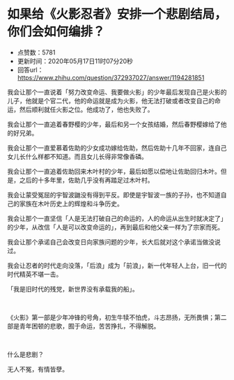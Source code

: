 # 如果给《火影忍者》安排一个悲剧结局，你们会如何编排？
- 点赞数：5781
- 更新时间：2020年05月17日11时07分20秒
- 回答url：https://www.zhihu.com/question/372937027/answer/1194281851
<body>
 <p data-pid="48gkrlb2">我会让那个一直说着「努力改变命运、我要做火影」的少年最后发现自己是火影的儿子，他就是个官二代，他的命运就是成为火影，他无法打破或者改变自己的命运，然后顺利就任火影之位。他成功了，他也失败了。</p>
 <p data-pid="yJoenQpJ">我会让那个一直追着春野樱的少年，最后和另一个女孩结婚，然后春野樱嫁给了他的好兄弟。</p>
 <p data-pid="5_sMrrda">我会让那个一直爱慕着佐助的少女成功嫁给佐助，然后佐助十几年不回家，连自己女儿长什么样都不知道。而且女儿长得非常像香磷。</p>
 <p data-pid="6yjWNn7S">我会让那个一直追着佐助回来木叶村的少年，最后如愿以偿地让佐助回归木叶。但是，之后的十多年里，佐助几乎没有再踏足过木叶村。</p>
 <p data-pid="mqp5pztc">我会让蒙受冤屈的宇智波鼬没有得到平反。即使是宇智波一族的子孙，也不知道自己的家族在木叶历史上的辉煌和斗争历史。</p>
 <p data-pid="lzqzuMfZ">我会让那个一直坚信「人是无法打破自己的命运的，人的命运从出生时就决定了」的少年，从改信「人是可以改变命运的」，再到最后和他父亲一样为了宗家而死。</p>
 <p data-pid="mcZt55o5">我会让那个承诺自己会改变日向家族问题的少年，长大后就对这个承诺当做没说过。</p>
 <p data-pid="0bKaqtNX">我会让忍者的时代走向没落，「后浪」成为「前浪」，新一代年轻人上台，旧一代的时代精英不堪一击。</p>
 <p data-pid="chDOwMKX">「我是旧时代的残党，新世界没有承载我的船」。</p>
 <p class="ztext-empty-paragraph"><br></p>
 <p data-pid="wO8D2tiL">《火影》第一部是少年冲锋的号角，初生牛犊不怕虎，斗志昂扬，无所畏惧；第二部是青年困顿的悲歌，囿于命运，苦苦挣扎，不得解脱。</p>
 <p class="ztext-empty-paragraph"><br></p>
 <p data-pid="qhish2SP">什么是悲剧？</p>
 <p data-pid="ezikekj0">无人不冤，有情皆孽。</p>
</body>